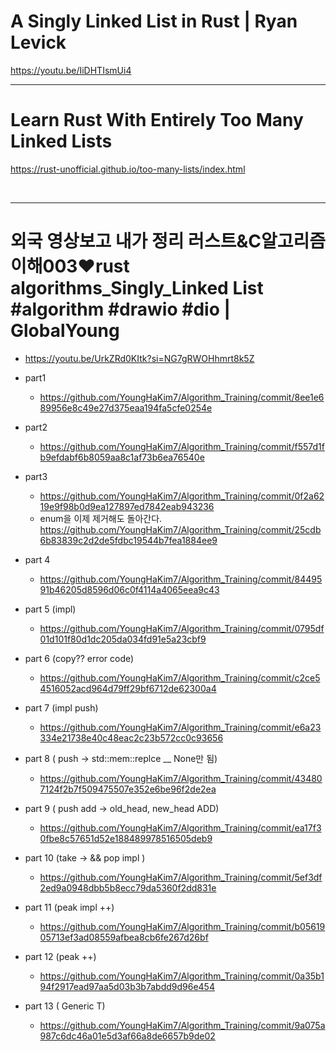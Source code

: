 # A Singly Linked List in Rust | Ryan Levick

https://youtu.be/IiDHTIsmUi4

<hr>

# Learn Rust With Entirely Too Many Linked Lists

https://rust-unofficial.github.io/too-many-lists/index.html

<br>

<hr>

# 외국 영상보고 내가 정리  러스트&C알고리즘이해003❤️rust algorithms_Singly_Linked List #algorithm #drawio #dio | GlobalYoung
- https://youtu.be/UrkZRd0KItk?si=NG7gRWOHhmrt8k5Z

- part1
  - https://github.com/YoungHaKim7/Algorithm_Training/commit/8ee1e689956e8c49e27d375eaa194fa5cfe0254e

- part2
  - https://github.com/YoungHaKim7/Algorithm_Training/commit/f557d1fb9efdabf6b8059aa8c1af73b6ea76540e

- part3
  - https://github.com/YoungHaKim7/Algorithm_Training/commit/0f2a6219e9f98b0d9ea127897ed7842eab943236
  - enum을 이제 제거해도 돌아간다. https://github.com/YoungHaKim7/Algorithm_Training/commit/25cdb6b83839c2d2de5fdbc19544b7fea1884ee9

- part 4
  - https://github.com/YoungHaKim7/Algorithm_Training/commit/8449591b46205d8596d06c0f4114a4065eea9c43

- part 5 (impl)
  - https://github.com/YoungHaKim7/Algorithm_Training/commit/0795df01d101f80d1dc205da034fd91e5a23cbf9

- part 6 (copy?? error code)
  - https://github.com/YoungHaKim7/Algorithm_Training/commit/c2ce54516052acd964d79ff29bf6712de62300a4

- part 7 (impl push)
  - https://github.com/YoungHaKim7/Algorithm_Training/commit/e6a23334e21738e40c48eac2c23b572cc0c93656

- part 8 ( push -> std::mem::replce __ None만 됨)
  - https://github.com/YoungHaKim7/Algorithm_Training/commit/434807124f2b7f509475507e352e6be96f2de2ea

- part 9 ( push add -> old_head, new_head ADD)
  - https://github.com/YoungHaKim7/Algorithm_Training/commit/ea17f30fbe8c57651d52e188489978516505deb9

- part 10 (take -> && pop impl )
  - https://github.com/YoungHaKim7/Algorithm_Training/commit/5ef3df2ed9a0948dbb5b8ecc79da5360f2dd831e

- part 11 (peak impl ++)
  - https://github.com/YoungHaKim7/Algorithm_Training/commit/b0561905713ef3ad08559afbea8cb6fe267d26bf

- part 12 (peak ++)
  - https://github.com/YoungHaKim7/Algorithm_Training/commit/0a35b194f2917ead97aa5d03b3b7abdd9d96e454

- part 13 ( Generic T)
  - https://github.com/YoungHaKim7/Algorithm_Training/commit/9a075a987c6dc46a01e5d3af66a8de6657b9de02
